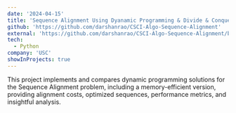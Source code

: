 ```yaml
---
date: '2024-04-15'
title: 'Sequence Alignment Using Dyanamic Programming & Divide & Conquer'
github: 'https://github.com/darshanrao/CSCI-Algo-Sequence-Alignment'
external: 'https://github.com/darshanrao/CSCI-Algo-Sequence-Alignment/blob/main/Summary.pdf'
tech:
  - Python
company: 'USC'
showInProjects: true
---
```

This project implements and compares dynamic programming solutions for the Sequence Alignment problem, including a memory-efficient version, providing alignment costs, optimized sequences, performance metrics, and insightful analysis.
